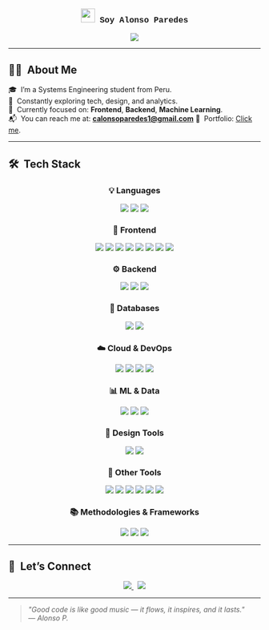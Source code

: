 <h3 align="center" style="font-family: Courier New, monospace;">
  <img src="https://media.giphy.com/media/hvRJCLFzcasrR4ia7z/giphy.gif" width="28">
  Soy Alonso Paredes
</h3>

<p align="center">
  <img src="https://readme-typing-svg.demolab.com?font=Courier+Prime&size=22&duration=4000&pause=2000&color=F5DEB3&center=true&width=435&lines=Systems+Engineering+Student;Building+useful+apps;Learning+every+day" />
</p>

---

## 🧑‍💻 &nbsp;About Me

🎓 &nbsp;I’m a Systems Engineering student from Peru.  
🧠 &nbsp;Constantly exploring tech, design, and analytics.  
📲 &nbsp;Currently focused on: **Frontend**, **Backend**, **Machine Learning**.  
📬 &nbsp;You can reach me at: **calonsoparedes1@gmail.com**
💼 &nbsp;Portfolio: [Click me](https://hxtxrchq.github.io/Portfolio/).  

---

## 🛠️ &nbsp;Tech Stack

<div align="center">

### 💡 Languages
<img src="https://img.shields.io/badge/Python-FFD43B?style=flat-square&logo=python&logoColor=black"/>
<img src="https://img.shields.io/badge/Java-007396?style=flat-square&logo=java&logoColor=white"/>
<img src="https://img.shields.io/badge/C%23-239120?style=flat-square&logo=c-sharp&logoColor=white"/>

### 🎨 Frontend
<img src="https://img.shields.io/badge/HTML5-F4A460?style=flat-square&logo=html5&logoColor=white"/>
<img src="https://img.shields.io/badge/CSS3-FFDEAD?style=flat-square&logo=css3&logoColor=black"/>
<img src="https://img.shields.io/badge/JavaScript-FFD700?style=flat-square&logo=javascript&logoColor=black"/>
<img src="https://img.shields.io/badge/TypeScript-3178C6?style=flat-square&logo=typescript&logoColor=white"/>
<img src="https://img.shields.io/badge/React-708090?style=flat-square&logo=react&logoColor=61DAFB"/>
<img src="https://img.shields.io/badge/Angular-DD0031?style=flat-square&logo=angular&logoColor=white"/>
<img src="https://img.shields.io/badge/WordPress-21759B?style=flat-square&logo=wordpress&logoColor=white"/>
<img src="https://img.shields.io/badge/Bootstrap-7952B3?style=flat-square&logo=bootstrap&logoColor=white"/>

### ⚙️ Backend
<img src="https://img.shields.io/badge/Node.js-3CB371?style=flat-square&logo=node.js&logoColor=white"/>
<img src="https://img.shields.io/badge/Spring%20Boot-6DB33F?style=flat-square&logo=springboot&logoColor=white"/>
<img src="https://img.shields.io/badge/Python-3776AB?style=flat-square&logo=python&logoColor=white"/>

### 📁 Databases
<img src="https://img.shields.io/badge/MySQL-DAA520?style=flat-square&logo=mysql&logoColor=white"/>
<img src="https://img.shields.io/badge/PostgreSQL-6A5ACD?style=flat-square&logo=postgresql&logoColor=white"/>

### ☁️ Cloud & DevOps
<img src="https://img.shields.io/badge/Vercel-2F4F4F?style=flat-square&logo=vercel&logoColor=white"/>
<img src="https://img.shields.io/badge/Netlify-20B2AA?style=flat-square&logo=netlify&logoColor=white"/>
<img src="https://img.shields.io/badge/GitHub%20Actions-2088FF?style=flat-square&logo=githubactions&logoColor=white"/>
<img src="https://img.shields.io/badge/Render-46E3B7?style=flat-square&logo=render&logoColor=white"/>

### 📊 ML & Data
<img src="https://img.shields.io/badge/TensorFlow-FF6F00?style=flat-square&logo=tensorflow&logoColor=white"/>
<img src="https://img.shields.io/badge/CNNs-F7A800?style=flat-square&logo=tensorflow&logoColor=white"/>
<img src="https://img.shields.io/badge/PowerBI-F2C811?style=flat-square&logo=powerbi&logoColor=black"/>

### 🎨 Design Tools
<img src="https://img.shields.io/badge/Figma-D2691E?style=flat-square&logo=figma&logoColor=white"/>
<img src="https://img.shields.io/badge/Photoshop-31A8FF?style=flat-square&logo=adobephotoshop&logoColor=white"/>

### 🧰 Other Tools
<img src="https://img.shields.io/badge/Git-F05032?style=flat-square&logo=git&logoColor=white"/>
<img src="https://img.shields.io/badge/GitHub-000000?style=flat-square&logo=github&logoColor=white"/>
<img src="https://img.shields.io/badge/Jira-0052CC?style=flat-square&logo=jira&logoColor=white"/>
<img src="https://img.shields.io/badge/Postman-FF6C37?style=flat-square&logo=postman&logoColor=white"/>
<img src="https://img.shields.io/badge/Arduino-00979D?style=flat-square&logo=arduino&logoColor=white"/>
<img src="https://img.shields.io/badge/Microsoft%20Office-D83B01?style=flat-square&logo=microsoft-office&logoColor=white"/>

### 📚 Methodologies & Frameworks
<img src="https://img.shields.io/badge/Scrum-6DB33F?style=flat-square&logo=scrumalliance&logoColor=white"/>
<img src="https://img.shields.io/badge/XP-003366?style=flat-square&logo=extremeprogramming&logoColor=white"/>
<img src="https://img.shields.io/badge/ITIL%204-4B0082?style=flat-square&logo=itil&logoColor=white"/>

</div>

---

## 📡 &nbsp;Let’s Connect

<p align="center">
  <a href="mailto:calonsoparedes1@gmail.com" target="_blank">
    <img src="https://img.shields.io/badge/Gmail-C14438?style=for-the-badge&logo=gmail&logoColor=white"/>
  </a>
  &nbsp;
  <a href="https://www.instagram.com/alonso_paredess/" target="_blank">
    <img src="https://img.shields.io/badge/Instagram-BF5FFF?style=for-the-badge&logo=instagram&logoColor=white"/>
  </a>
</p>


---

> _"Good code is like good music — it flows, it inspires, and it lasts."_  
> — _Alonso P._

